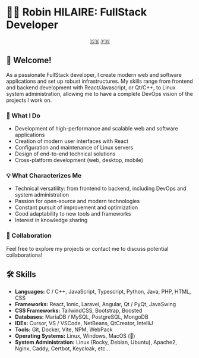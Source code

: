 # 👨‍💻 Robin HILAIRE: FullStack Developer

<div align="center">
  <a href="README.md">🇬🇧</a>
  <a href="README.fra.md">🇫🇷</a>
</div>

## 👋 Welcome!

As a passionate FullStack developer, I create modern web and software applications and set up robust infrastructures. My skills range from frontend and backend development with React/Javascript, or Qt/C++, to Linux system administration, allowing me to have a complete DevOps vision of the projects I work on.

### 🚀 What I Do

- Development of high-performance and scalable web and software applications
- Creation of modern user interfaces with React
- Configuration and maintenance of Linux servers
- Design of end-to-end technical solutions
- Cross-platform development (web, desktop, mobile)

### 💡 What Characterizes Me

- Technical versatility: from frontend to backend, including DevOps and system administration
- Passion for open-source and modern technologies
- Constant pursuit of improvement and optimization
- Good adaptability to new tools and frameworks
- Interest in knowledge sharing

### 🤝 Collaboration

Feel free to explore my projects or contact me to discuss potential collaborations!

## 🛠️ Skills

- **Languages:** C / C++, JavaScript, Typescript, Python, Java, PHP, HTML, CSS
- **Frameworks:** React, Ionic, Laravel, Angular, Qt / PyQt, JavaSwing
- **CSS Frameworks:** TailwindCSS, Bootstrap, Boosted
- **Databases:** MariaDB / MySQL, PostgreSQL, MongoDB
- **IDEs:** Cursor, VS / VSCode, NetBeans, QtCreator, IntelliJ
- **Tools:** Git, Docker, Vite, NPM, WebPack
- **Operating Systems:** Linux, Windows, MacOS (🤮)
- **System Administration:** Linux (Rocky, Debian, Ubuntu), Apache2, Nginx, Caddy, Certbot, Keycloak, etc...
